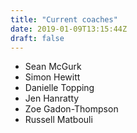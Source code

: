 ```yaml
---
title: "Current coaches"
date: 2019-01-09T13:15:44Z
draft: false
---
```

- Sean McGurk
- Simon Hewitt
- Danielle Topping
- Jen Hanratty
- Zoe Gadon-Thompson
- Russell Matbouli
